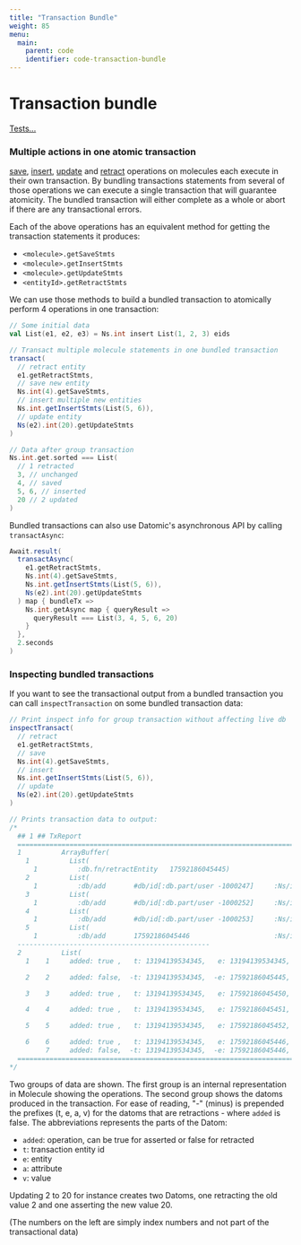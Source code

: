 ```yaml
---
title: "Transaction Bundle"
weight: 85
menu:
  main:
    parent: code
    identifier: code-transaction-bundle
---
```




# Transaction bundle

[Tests...](https://github.com/scalamolecule/molecule/blob/master/molecule-tests/src/test/scala/molecule/tests/core/transaction/TxBundle.scala)

### Multiple actions in one atomic transaction

[save](/manual/crud/save), [insert](/manual/crud/insert), [update](/manual/crud/update) and [retract](/manual/crud/retract) operations on molecules each execute in their own transaction. By bundling transactions statements from several of those operations we can execute a single transaction that will guarantee atomicity. The bundled transaction will either complete as a whole or abort if there are any transactional errors.

Each of the above operations has an equivalent method for getting the transaction statements it produces:

- `<molecule>.getSaveStmts`
- `<molecule>.getInsertStmts`
- `<molecule>.getUpdateStmts`
- `<entityId>.getRetractStmts`

We can use those methods to build a bundled transaction to atomically perform 4 operations in one transaction:
```scala
// Some initial data
val List(e1, e2, e3) = Ns.int insert List(1, 2, 3) eids

// Transact multiple molecule statements in one bundled transaction
transact(
  // retract entity
  e1.getRetractStmts,
  // save new entity
  Ns.int(4).getSaveStmts,
  // insert multiple new entities
  Ns.int.getInsertStmts(List(5, 6)),
  // update entity
  Ns(e2).int(20).getUpdateStmts
)

// Data after group transaction
Ns.int.get.sorted === List(
  // 1 retracted
  3, // unchanged
  4, // saved
  5, 6, // inserted
  20 // 2 updated
)
```

Bundled transactions can also use Datomic's asynchronous API by calling `transactAsync`:

```scala
Await.result(
  transactAsync(
    e1.getRetractStmts,
    Ns.int(4).getSaveStmts,
    Ns.int.getInsertStmts(List(5, 6)),
    Ns(e2).int(20).getUpdateStmts
  ) map { bundleTx =>
    Ns.int.getAsync map { queryResult => 
      queryResult === List(3, 4, 5, 6, 20)    
    }  
  },
  2.seconds
)
```
### Inspecting bundled transactions

If you want to see the transactional output from a bundled transaction you can call `inspectTransaction` on some bundled transaction data:


```scala
// Print inspect info for group transaction without affecting live db
inspectTransact(
  // retract
  e1.getRetractStmts,
  // save
  Ns.int(4).getSaveStmts,
  // insert
  Ns.int.getInsertStmts(List(5, 6)),
  // update
  Ns(e2).int(20).getUpdateStmts
)

// Prints transaction data to output:
/*
  ## 1 ## TxReport
  ========================================================================
  1          ArrayBuffer(
    1          List(
      1          :db.fn/retractEntity   17592186045445)
    2          List(
      1          :db/add       #db/id[:db.part/user -1000247]     :Ns/int          4           Card(1))
    3          List(
      1          :db/add       #db/id[:db.part/user -1000252]     :Ns/int          5           Card(1))
    4          List(
      1          :db/add       #db/id[:db.part/user -1000253]     :Ns/int          6           Card(1))
    5          List(
      1          :db/add       17592186045446                     :Ns/int          20          Card(1)))
  ------------------------------------------------
  2          List(
    1    1     added: true ,   t: 13194139534345,   e: 13194139534345,   a: 50,   v: Wed Nov 14 23:38:15 CET 2018

    2    2     added: false,  -t: 13194139534345,  -e: 17592186045445,  -a: 64,  -v: 1

    3    3     added: true ,   t: 13194139534345,   e: 17592186045450,   a: 64,   v: 4

    4    4     added: true ,   t: 13194139534345,   e: 17592186045451,   a: 64,   v: 5

    5    5     added: true ,   t: 13194139534345,   e: 17592186045452,   a: 64,   v: 6

    6    6     added: true ,   t: 13194139534345,   e: 17592186045446,   a: 64,   v: 20
         7     added: false,  -t: 13194139534345,  -e: 17592186045446,  -a: 64,  -v: 2)
  ========================================================================
*/
```
Two groups of data are shown. The first group is an internal representation in Molecule showing the operations. The second group shows the datoms produced in the transaction. For ease of reading, "-" (minus) is prepended the prefixes (t, e, a, v) for the datoms that are retractions - where `added` is false.  The abbreviations represents the parts of the Datom:

- `added`: operation, can be true for asserted or false for retracted
- `t`: transaction entity id
- `e`: entity
- `a`: attribute
- `v`: value

Updating 2 to 20 for instance creates two Datoms, one retracting the old value 2 and one asserting the new value 20.

(The numbers on the left are simply index numbers and not part of the transactional data)


